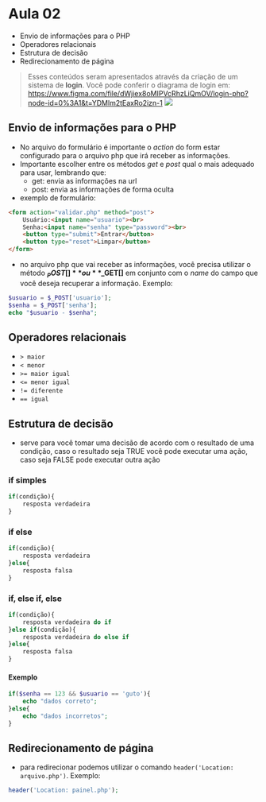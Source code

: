 # Aula 02
 - Envio de informações para o PHP
 - Operadores relacionais
 - Estrutura de decisão
 - Redirecionamento de página

>Esses conteúdos seram apresentados através da criação de um sistema de **login**. Você pode conferir o diagrama de login em: https://www.figma.com/file/dWjiex8oMIPVcRhzLiQmOV/login-php?node-id=0%3A1&t=YDMlm2tEaxRo2izn-1
![](login-php.png)

## Envio de informações para o PHP
- No arquivo do formulário é importante o *action* do form estar configurado para o arquivo php que irá receber as informações.
- Importante escolher entre os métodos *get* e *post* qual o mais adequado para usar, lembrando que:
    - get: envia as informações na url
    - post: envia as informações de forma oculta
- exemplo de formulário:
```html
<form action="validar.php" method="post">
    Usuário:<input name="usuario"><br>
    Senha:<input name="senha" type="password"><br>
    <button type="submit">Entrar</button>
    <button type="reset">Limpar</button>
</form>
```
- no arquivo php que vai receber as informações, você precisa utilizar o método **$_POST[]** ou **$_GET[]** em conjunto com o *name* do campo que você deseja recuperar a informação. Exemplo:
```php
$usuario = $_POST['usuario'];
$senha = $_POST['senha'];
echo "$usuario - $senha";
```

## Operadores relacionais
- `> maior`
- `< menor`
- `>= maior igual`
- `<= menor igual`
- `!= diferente`
- `== igual`

## Estrutura de decisão
- serve para você tomar uma decisão de acordo com o resultado de uma condição, caso o resultado seja TRUE você pode executar uma ação, caso seja FALSE pode executar outra ação

### if simples
```php
if(condição){
    resposta verdadeira
}
```

### if else
```php
if(condição){
    resposta verdadeira
}else{
    resposta falsa
}
```

### if, else if, else
```php
if(condição){
    resposta verdadeira do if
}else if(condição){
    resposta verdadeira do else if
}else{
    resposta falsa
}
```
#### Exemplo
```php
if($senha == 123 && $usuario == 'guto'){
    echo "dados correto";
}else{
    echo "dados incorretos";
}
```

## Redirecionamento de página
- para redirecionar podemos utilizar o comando `header('Location: arquivo.php')`. Exemplo:
```php
header('Location: painel.php');
```